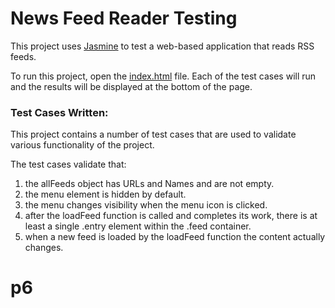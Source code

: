 # News Feed Reader Testing

This project uses [Jasmine](http://jasmine.github.io/) to test a web-based application that reads RSS feeds.

To run this project, open the [index.html](http://ctirpak.github.io/p6) file. Each of the test cases will run and the results will be displayed at the bottom of the page.

### Test Cases Written:

This project contains a number of test cases that are used to validate various functionality of the project.

The test cases validate that:

1. the allFeeds object has URLs and Names and are not empty.
2. the menu element is hidden by default.
3. the menu changes visibility when the menu icon is clicked.
4. after the loadFeed function is called and completes its work, there is at least a single .entry element within the .feed container.
5. when a new feed is loaded by the loadFeed function the content actually changes.
# p6
